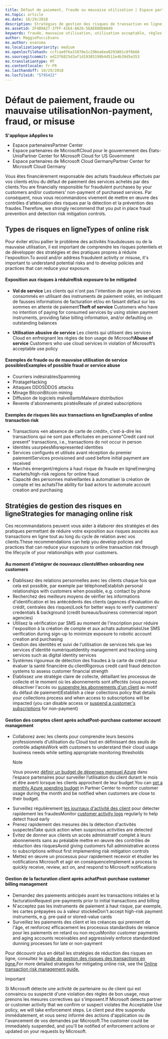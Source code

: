 ```yaml
---
title: Défaut de paiement, fraude ou mauvaise utilisation | Espace partenaires
ms.topic: article
ms.date: 10/29/2018
description: Stratégies de gestion des risques de transaction en ligne, y compris le défaut de paiement de biens et de services par des clients et les mauvaises utilisations ou activités frauduleuses
ms.assetid: 2F4B9A27-37FF-41E4-8A26-5EAE88DD8A49
keywords: fraude, mauvaise utilisation, utilisation acceptable, règles de bon usage, défaut de paiement, le client ne pas paye pas la facture, risque en ligne, vol de service, abus du service, suspendre un abonnement,
author: MaggiePucciEvans
ms.author: evansma
ms.localizationpriority: medium
ms.openlocfilehash: ccfcae0f6a31078e1c298ea6ee0293801c0f6b66
ms.sourcegitcommit: ed22f6825d3af1d19385198b4d511e4b39d5e353
ms.translationtype: MT
ms.contentlocale: fr-FR
ms.lasthandoff: 10/29/2018
ms.locfileid: "5795422"
---
```

# <a name="non-payment-fraud-or-misuse"></a><span data-ttu-id="c16cf-104">Défaut de paiement, fraude ou mauvaise utilisation</span><span class="sxs-lookup"><span data-stu-id="c16cf-104">Non-payment, fraud, or misuse</span></span>

**<span data-ttu-id="c16cf-105">S'applique à</span><span class="sxs-lookup"><span data-stu-id="c16cf-105">Applies to</span></span>**

-  <span data-ttu-id="c16cf-106">Espace partenaires</span><span class="sxs-lookup"><span data-stu-id="c16cf-106">Partner Center</span></span>
-  <span data-ttu-id="c16cf-107">Espace partenaires de MicrosoftCloud pour le gouvernement des États-Unis</span><span class="sxs-lookup"><span data-stu-id="c16cf-107">Partner Center for Microsoft Cloud for US Government</span></span>
-  <span data-ttu-id="c16cf-108">Espace partenaires de Microsoft Cloud Germany</span><span class="sxs-lookup"><span data-stu-id="c16cf-108">Partner Center for Microsoft Cloud Germany</span></span>

<span data-ttu-id="c16cf-109">Vous êtes financièrement responsable des achats frauduleux effectués par vos clients et/ou du défaut de paiement des services achetés par des clients.</span><span class="sxs-lookup"><span data-stu-id="c16cf-109">You are financially responsible for fraudulent purchases by your customers and/or customers' non-payment of purchased services.</span></span> <span data-ttu-id="c16cf-110">Par conséquent, nous vous recommandons vivement de mettre en œuvre des contrôles d'atténuation des risques par la détection et la prévention des fraudes.</span><span class="sxs-lookup"><span data-stu-id="c16cf-110">Therefore, we strongly recommend that you put in place fraud prevention and detection risk mitigation controls.</span></span>

## <a name="types-of-online-risk"></a><span data-ttu-id="c16cf-111">Types de risques en ligne</span><span class="sxs-lookup"><span data-stu-id="c16cf-111">Types of online risk</span></span>

<span data-ttu-id="c16cf-112">Pour éviter et/ou pallier le problème des activités frauduleuses ou de la mauvaise utilisation, il est important de comprendre les risques potentiels et de développer des stratégies et des pratiques propres à réduire l'exposition.</span><span class="sxs-lookup"><span data-stu-id="c16cf-112">To avoid and/or address fraudulent activity or misuse, it's important to understand potential risks and to develop policies and practices that can reduce your exposure.</span></span>

#### <a name="risk-exposure-to-be-mitigated"></a><span data-ttu-id="c16cf-113">Exposition aux risques à réduire</span><span class="sxs-lookup"><span data-stu-id="c16cf-113">Risk exposure to be mitigated</span></span>

- <span data-ttu-id="c16cf-114">**Vol de service** Les clients qui n'ont pas l'intention de payer les services consommés en utilisant des instruments de paiement volés, en indiquant de fausses informations de facturation et/ou en faisant défaut sur les sommes en attente de paiement</span><span class="sxs-lookup"><span data-stu-id="c16cf-114">**Theft of service** Customers who have no intention of paying for consumed services by using stolen payment instruments, providing false billing information, and/or defaulting on outstanding balances</span></span>

- <span data-ttu-id="c16cf-115">**Utilisation abusive de service** Les clients qui utilisent des services Cloud en enfreignant les règles de bon usage de Microsoft</span><span class="sxs-lookup"><span data-stu-id="c16cf-115">**Abuse of service** Customers who use cloud services in violation of Microsoft’s acceptable use policy</span></span>

#### <a name="examples-of-possible-fraud-or-service-abuse"></a><span data-ttu-id="c16cf-116">Exemples de fraude ou de mauvaise utilisation de service possibles</span><span class="sxs-lookup"><span data-stu-id="c16cf-116">Examples of possible fraud or service abuse</span></span>
- <span data-ttu-id="c16cf-117">Courriers indésirables</span><span class="sxs-lookup"><span data-stu-id="c16cf-117">Spamming</span></span>
- <span data-ttu-id="c16cf-118">Piratage</span><span class="sxs-lookup"><span data-stu-id="c16cf-118">Hacking</span></span>
- <span data-ttu-id="c16cf-119">Attaques DDOS</span><span class="sxs-lookup"><span data-stu-id="c16cf-119">DDOS attacks</span></span>
- <span data-ttu-id="c16cf-120">Minage Bitcoin</span><span class="sxs-lookup"><span data-stu-id="c16cf-120">Bitcoin mining</span></span>
- <span data-ttu-id="c16cf-121">Diffusion de logiciels malveillants</span><span class="sxs-lookup"><span data-stu-id="c16cf-121">Malware distribution</span></span>
- <span data-ttu-id="c16cf-122">Revente d'abonnements piratés</span><span class="sxs-lookup"><span data-stu-id="c16cf-122">Resale of pirated subscriptions</span></span> 

#### <a name="examples-of-online-transaction-risk"></a><span data-ttu-id="c16cf-123">Exemples de risques liés aux transactions en ligne</span><span class="sxs-lookup"><span data-stu-id="c16cf-123">Examples of online transaction risk</span></span>
- <span data-ttu-id="c16cf-124">Transactions «en absence de carte de crédit», c'est-à-dire les transactions qui ne sont pas effectuées en personne</span><span class="sxs-lookup"><span data-stu-id="c16cf-124">"Credit card not present" transactions, i.e., transactions do not occur in person</span></span>
- <span data-ttu-id="c16cf-125">Identités usurpées</span><span class="sxs-lookup"><span data-stu-id="c16cf-125">Misrepresented identities</span></span>
- <span data-ttu-id="c16cf-126">Services configurés et utilisés avant réception du premier paiement</span><span class="sxs-lookup"><span data-stu-id="c16cf-126">Services provisioned and used before initial payment are received</span></span>
- <span data-ttu-id="c16cf-127">Marchés émergent/régions à haut risque de fraude en ligne</span><span class="sxs-lookup"><span data-stu-id="c16cf-127">Emerging markets/high-risk regions for online fraud</span></span>
- <span data-ttu-id="c16cf-128">Capacité des personnes malveillantes à automatiser la création de compte et les achats</span><span class="sxs-lookup"><span data-stu-id="c16cf-128">The ability for bad actors to automate account creation and purchasing</span></span>

## <a name="strategies-for-managing-online-risk"></a><span data-ttu-id="c16cf-129">Stratégies de gestion des risques en ligne</span><span class="sxs-lookup"><span data-stu-id="c16cf-129">Strategies for managing online risk</span></span>

<span data-ttu-id="c16cf-130">Ces recommandations peuvent vous aider à élaborer des stratégies et des pratiques permettant de réduire votre exposition aux risques associés aux transactions en ligne tout au long du cycle de relation avec vos clients.</span><span class="sxs-lookup"><span data-stu-id="c16cf-130">These recommendations can help you develop policies and practices that can reduce your exposure to online transaction risk through the lifecycle of your relationships with your customers.</span></span>  

#### <a name="when-onboarding-new-customers"></a><span data-ttu-id="c16cf-131">Au moment d'intégrer de nouveaux clients</span><span class="sxs-lookup"><span data-stu-id="c16cf-131">When onboarding new customers</span></span>
- <span data-ttu-id="c16cf-132">Établissez des relations personnelles avec les clients chaque fois que cela est possible, par exemple par téléphone</span><span class="sxs-lookup"><span data-stu-id="c16cf-132">Establish personal relationships with customers when possible, e.g. contact by phone</span></span>
- <span data-ttu-id="c16cf-133">Recherchez des meilleurs moyens de vérifier les informations d'identification et les antécédents des clients (agences d'évaluation du crédit, centrales des risques)</span><span class="sxs-lookup"><span data-stu-id="c16cf-133">Look for better ways to verify customers' credentials & background (credit bureaus/business commercial report agencies)</span></span> 
- <span data-ttu-id="c16cf-134">Utilisez la vérification par SMS au moment de l'inscription pour réduire l'exposition à la création de compte et aux achats automatisés</span><span class="sxs-lookup"><span data-stu-id="c16cf-134">Use SMS verification during sign-up to minimize exposure to robotic account creation and purchasing</span></span>
- <span data-ttu-id="c16cf-135">Gestion des identités et suivi de l'utilisation de services tels que les services d'identité numérique</span><span class="sxs-lookup"><span data-stu-id="c16cf-135">Identity management and tracking using services such as digital identity services</span></span>
- <span data-ttu-id="c16cf-136">Systèmes rigoureux de détection des fraudes à la carte de crédit pour évaluer la santé financière du client</span><span class="sxs-lookup"><span data-stu-id="c16cf-136">Rigorous credit card fraud detection systems to assess customer financial strength</span></span>
- <span data-ttu-id="c16cf-137">Établissez une stratégie claire de collecte, détaillant les processus de collecte et le moment où les abonnements sont affectés (vous pouvez désactiver l'accès ou [suspendre les abonnements d'un client](suspend-a-subscription.md) au motif du défaut de paiement)</span><span class="sxs-lookup"><span data-stu-id="c16cf-137">Establish a clear collections policy that details your collections process and when access to subscriptions will be impacted (you can disable access or [suspend a customer's subscriptions](suspend-a-subscription.md) for non-payment)</span></span>

#### <a name="post-purchase-customer-account-management"></a><span data-ttu-id="c16cf-138">Gestion des comptes client après achat</span><span class="sxs-lookup"><span data-stu-id="c16cf-138">Post-purchase customer account management</span></span>
- <span data-ttu-id="c16cf-139">Collaborez avec les clients pour comprendre leurs besoins professionnels d'utilisation du Cloud tout en définissant des seuils de contrôle adaptés</span><span class="sxs-lookup"><span data-stu-id="c16cf-139">Work with customers to understand their cloud usage business needs while setting appropriate monitoring thresholds</span></span>
    > [!NOTE]  
    >  <span data-ttu-id="c16cf-140">Vous pouvez [définir un budget de dépenses mensuel Azure](set-an-azure-spending-budget-for-your-customers.md) dans l’espace partenaires pour surveiller l’utilisation du client durant le mois et être averti lorsque les clients approchent de leur budget.</span><span class="sxs-lookup"><span data-stu-id="c16cf-140">You can [set a monthly Azure spending budget](set-an-azure-spending-budget-for-your-customers.md) in Partner Center to monitor customer usage during the month and be notified when customers are close to their budget.</span></span>
- <span data-ttu-id="c16cf-141">Surveillez régulièrement [les journaux d'activité des client](activity-logs.md) pour détecter rapidement les fraudes</span><span class="sxs-lookup"><span data-stu-id="c16cf-141">Monitor [customer activity logs](activity-logs.md) regularly to help detect fraud early</span></span>
- <span data-ttu-id="c16cf-142">Prenez rapidement des mesures dès la détection d'activités suspectes</span><span class="sxs-lookup"><span data-stu-id="c16cf-142">Take quick action when suspicious activities are detected</span></span>
- <span data-ttu-id="c16cf-143">Évitez de donner aux clients un accès administratif complet à leurs abonnements sans au préalable mettre en œuvre des contrôles de réduction des risques</span><span class="sxs-lookup"><span data-stu-id="c16cf-143">Avoid giving customers full administrative access to subscriptions without first implementing risk mitigation controls</span></span>
- <span data-ttu-id="c16cf-144">Mettez en œuvre un processus pour rapidement recevoir et étudier les notifications Microsoft et agir en conséquence</span><span class="sxs-lookup"><span data-stu-id="c16cf-144">Implement a process to quickly receive, review, act on, and respond to Microsoft notifications</span></span>

#### <a name="post-purchase-customer-billing-management"></a><span data-ttu-id="c16cf-145">Gestion de la facturation client après achat</span><span class="sxs-lookup"><span data-stu-id="c16cf-145">Post-purchase customer billing management</span></span>
- <span data-ttu-id="c16cf-146">Demandez des paiements anticipés avant les transactions initiales et la facturation</span><span class="sxs-lookup"><span data-stu-id="c16cf-146">Request pre-payments prior to initial transactions and billing</span></span> 
- <span data-ttu-id="c16cf-147">N'acceptez pas les instruments de paiement à haut risque, par exemple, les cartes prépayées ou à valeur stockée</span><span class="sxs-lookup"><span data-stu-id="c16cf-147">Don't accept high-risk payment instruments, e.g. pre-paid or stored-value cards</span></span>
- <span data-ttu-id="c16cf-148">Surveillez les paiements des client et les créances qui prennent de l'âge, et renforcez efficacement les processus standardisés de relance pour les paiements en retard ou non reçus</span><span class="sxs-lookup"><span data-stu-id="c16cf-148">Monitor customer payments and aging accounts receivables and aggressively enforce standardized dunning processes for late or non-payment</span></span>

<span data-ttu-id="c16cf-149">Pour découvrir plus en détail les stratégies de réduction des risques en ligne, consultez le [guide de gestion des risques des transactions en ligne.](https://assets.windowsphone.com/7d885238-e13b-4f10-a682-3d5adacd2859/CSP-PartnerRiskGuide-APSFinal_InvariantCulture_Default.zip)</span><span class="sxs-lookup"><span data-stu-id="c16cf-149">For more detailed strategies for mitigating online risk, see the [Online transaction risk management guide.](https://assets.windowsphone.com/7d885238-e13b-4f10-a682-3d5adacd2859/CSP-PartnerRiskGuide-APSFinal_InvariantCulture_Default.zip)</span></span>

> [!IMPORTANT]  
> <span data-ttu-id="c16cf-150">Si Microsoft détecte une activité de partenaire ou de client qui est convaincu ou suspecté d'une violation des règles de bon usage, nous prenons les mesures correctives qui s'imposent.</span><span class="sxs-lookup"><span data-stu-id="c16cf-150">If Microsoft detects partner or customer activity that we confirm or suspect violates the Acceptable Use policy, we will take enforcement steps.</span></span> <span data-ttu-id="c16cf-151">Le client peut être suspendu immédiatement, et vous serez informé des actions d'application ou de l'avancement de vos demandes par Microsoft.</span><span class="sxs-lookup"><span data-stu-id="c16cf-151">The customer could be immediately suspended, and you'll be notified of enforcement actions or updated on your requests by Microsoft.</span></span>

 

 




